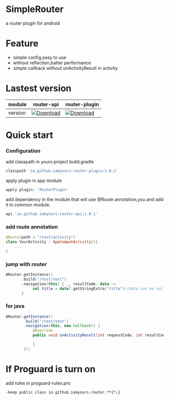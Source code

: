 # SimpleRouter
a router plugin for android

# Feature
- simple config,easy to use
- without reflection,batter performance
- simple callback without onActivityResult in activity

# Lastest version
module|router-api|router-plugin
---|---|---
version|[ ![Download](https://api.bintray.com/packages/iamyours/maven/router-api/images/download.svg?version=1.0.1) ](https://bintray.com/iamyours/maven/router-api/1.0.1/link)|[ ![Download](https://api.bintray.com/packages/iamyours/maven/router-plugin/images/download.svg?version=1.0.1) ](https://bintray.com/iamyours/maven/router-plugin/1.0.1/link)

# Quick start
### Configuration
add classpath in yours project build.gradle
``` gradle
classpath 'io.github.iamyours:router-plugin:1.0.1'
```
apply plugin in app module
``` gradle
apply plugin: 'RouterPlugin'
```
add dependency in the module that will use @Route annotation,you and add it in common module.
``` gradle
api 'io.github.iamyours:router-api:1.0.1'
```

### add route annotation
``` kotlin
@Route(path = "/test/activity")
class YourActivity : AppCompatActivity(){
    ...
}
```
### jump with router
``` kotlin
ARouter.getInstance()
       .build("/test/test")
       .navigation(this) { _, resultCode, data ->
            val title = data?.getStringExtra("title")//data can be null,so mark it with ?
       }

```
### for java
``` java
ARouter.getInstance()
        .build("/test/test")
        .navigation(this, new Callback() {
            @Override
            public void onActivityResult(int requestCode, int resultCode, Intent data) {

            }
        });
```
# If Proguard is turn on
add rules in proguard-rules.pro
```
-keep public class io.github.iamyours.router.**{*;}
```





